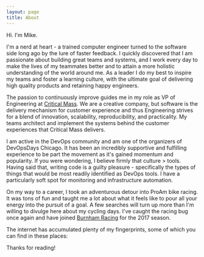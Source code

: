 ```yaml
---
layout: page
title: About
---
```


Hi. I'm Mike.

I'm a nerd at heart - a trained computer engineer turned to the software side long ago by the lure of faster feedback. I quickly discovered that I am passionate about building great teams and systems, and I work every day to make the lives of my teammates better and to attain a more holistic understanding of the world around me. As a leader I do my best to inspire my teams and foster a learning culture, with the ultimate goal of delivering high quality products and retaining happy engineers.

The passion to continuously improve guides me in my role as VP of Engineering at [Critical Mass](http://www.criticalmass.com/). We are a creative company, but software is the delivery mechanism for customer experience and thus Engineering strives for a blend of innovation, scalability, reproducibility, and practicality. My teams architect and implement the systems behind the customer experiences that Critical Mass delivers.

I am active in the DevOps community and am one of the organizers of DevOpsDays Chicago. It has been an incredibly supportive and fulfilling experience to be part the movement as it's gained momentum and popularity. If you were wondering, I believe firmly that culture &gt; tools. Having said that, writing code is a guilty pleasure - specifically the types of things that would be most readily identified as DevOps tools. I have a particularly soft spot for monitoring and infrastructure automation.

On my way to a career, I took an adventurous detour into ProAm bike racing. It was tons of fun and taught me a lot about what it feels like to pour all your energy into the pursuit of a goal. A few searches will turn up more than I'm willing to divulge here about my cycling days. I've caught the racing bug once again and have joined [Burnham Racing](http://burnhamracing.org/) for the 2017 season.

The internet has accumulated plenty of my fingerprints, some of which you can find in these places:

<p class="social-icons">
  <a href="https://twitter.com/lanyonm"><i class="fab fa-twitter fa-2x"></i></a>
  <a href="https://github.com/lanyonm"><i class="fab fa-github fa-2x"></i></a>
  <a href="https://bitbucket.org/lanyonm"><i class="fab fa-bitbucket fa-2x"></i></a>
  <a href="https://www.linkedin.com/in/lanyonm"><i class="fab fa-linkedin-in fa-2x"></i></a>
  <a href="http://stackoverflow.com/users/757893/lanyonm"><i class="fab fa-stack-overflow fa-2x"></i></a>
  <!-- <a href="http://www.slideshare.net/MichaelLanyon"><i class="fa fa-slideshare fa-2x"></i></a> -->
  <a href="https://speakerdeck.com/lanyonm"><i class="fab fa-slideshare fa-2x"></i></a>
  <a href="https://medium.com/@lanyonm"><i class="fab fa-medium fa-2x"></i></a>
  <a href="https://www.flickr.com/photos/lanyonm"><i class="fab fa-flickr fa-2x"></i></a>
  <a href="https://instagram.com/lanyonm/"><i class="fab fa-instagram fa-2x"></i></a>
  <a href="http://www.strava.com/athletes/lanyonm"><i class="fab fa-strava fa-2x"></i></a>
  <!-- <a href="https://www.youtube.com/user/lanyonm"><i class="fa fa-youtube fa-2x"></i></a> -->
</p>

Thanks for reading!
